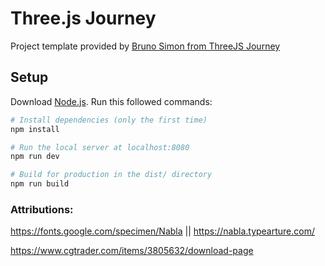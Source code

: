 # Three.js Journey

Project template provided by [Bruno Simon from ThreeJS Journey](https://threejs-journey.com/)

## Setup
Download [Node.js](https://nodejs.org/en/download/).
Run this followed commands:

``` bash
# Install dependencies (only the first time)
npm install

# Run the local server at localhost:8080
npm run dev

# Build for production in the dist/ directory
npm run build
```

### Attributions:

https://fonts.google.com/specimen/Nabla || https://nabla.typearture.com/

https://www.cgtrader.com/items/3805632/download-page




